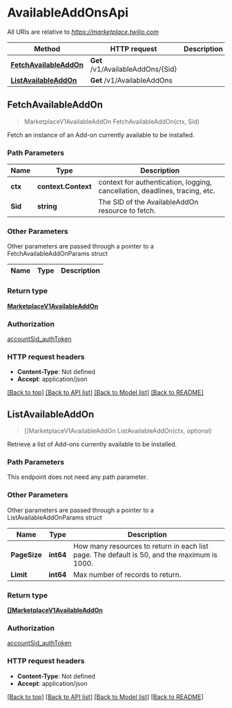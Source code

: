 # AvailableAddOnsApi

All URIs are relative to *https://marketplace.twilio.com*

Method | HTTP request | Description
------------- | ------------- | -------------
[**FetchAvailableAddOn**](AvailableAddOnsApi.md#FetchAvailableAddOn) | **Get** /v1/AvailableAddOns/{Sid} | 
[**ListAvailableAddOn**](AvailableAddOnsApi.md#ListAvailableAddOn) | **Get** /v1/AvailableAddOns | 



## FetchAvailableAddOn

> MarketplaceV1AvailableAddOn FetchAvailableAddOn(ctx, Sid)



Fetch an instance of an Add-on currently available to be installed.

### Path Parameters


Name | Type | Description
------------- | ------------- | -------------
**ctx** | **context.Context** | context for authentication, logging, cancellation, deadlines, tracing, etc.
**Sid** | **string** | The SID of the AvailableAddOn resource to fetch.

### Other Parameters

Other parameters are passed through a pointer to a FetchAvailableAddOnParams struct


Name | Type | Description
------------- | ------------- | -------------

### Return type

[**MarketplaceV1AvailableAddOn**](MarketplaceV1AvailableAddOn.md)

### Authorization

[accountSid_authToken](../README.md#accountSid_authToken)

### HTTP request headers

- **Content-Type**: Not defined
- **Accept**: application/json

[[Back to top]](#) [[Back to API list]](../README.md#documentation-for-api-endpoints)
[[Back to Model list]](../README.md#documentation-for-models)
[[Back to README]](../README.md)


## ListAvailableAddOn

> []MarketplaceV1AvailableAddOn ListAvailableAddOn(ctx, optional)



Retrieve a list of Add-ons currently available to be installed.

### Path Parameters

This endpoint does not need any path parameter.

### Other Parameters

Other parameters are passed through a pointer to a ListAvailableAddOnParams struct


Name | Type | Description
------------- | ------------- | -------------
**PageSize** | **int64** | How many resources to return in each list page. The default is 50, and the maximum is 1000.
**Limit** | **int64** | Max number of records to return.

### Return type

[**[]MarketplaceV1AvailableAddOn**](MarketplaceV1AvailableAddOn.md)

### Authorization

[accountSid_authToken](../README.md#accountSid_authToken)

### HTTP request headers

- **Content-Type**: Not defined
- **Accept**: application/json

[[Back to top]](#) [[Back to API list]](../README.md#documentation-for-api-endpoints)
[[Back to Model list]](../README.md#documentation-for-models)
[[Back to README]](../README.md)

